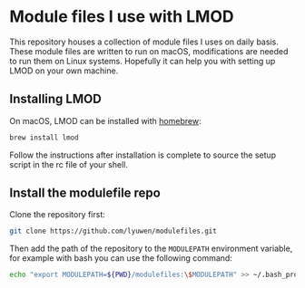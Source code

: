 # Module files I use with LMOD


This repository houses a collection of module files I uses on daily basis.
These module files are written to run on macOS, modifications are needed to run them on Linux systems.
Hopefully it can help you with setting up LMOD on your own machine.


## Installing LMOD

On macOS, LMOD can be installed with [homebrew](https://brew.sh):

```bash
brew install lmod
```

Follow the instructions after installation is complete to source the setup script in the rc file of your shell.

## Install the modulefile repo

Clone the repository first:

```bash
git clone https://github.com/lyuwen/modulefiles.git
```

Then add the path of the repository to the `MODULEPATH` environment variable, for example with bash you can use the following command:

```bash
echo "export MODULEPATH=${PWD}/modulefiles:\$MODULEPATH" >> ~/.bash_profile
```
